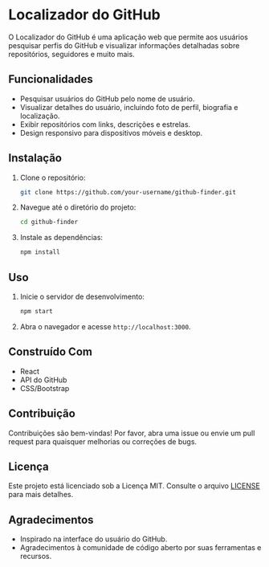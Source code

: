 # Localizador do GitHub

O Localizador do GitHub é uma aplicação web que permite aos usuários pesquisar perfis do GitHub e visualizar informações detalhadas sobre repositórios, seguidores e muito mais.

## Funcionalidades

- Pesquisar usuários do GitHub pelo nome de usuário.
- Visualizar detalhes do usuário, incluindo foto de perfil, biografia e localização.
- Exibir repositórios com links, descrições e estrelas.
- Design responsivo para dispositivos móveis e desktop.

## Instalação

1. Clone o repositório:
   ```bash
   git clone https://github.com/your-username/github-finder.git
   ```
2. Navegue até o diretório do projeto:
   ```bash
   cd github-finder
   ```
3. Instale as dependências:
   ```bash
   npm install
   ```

## Uso

1. Inicie o servidor de desenvolvimento:
   ```bash
   npm start
   ```
2. Abra o navegador e acesse `http://localhost:3000`.

## Construído Com

- React
- API do GitHub
- CSS/Bootstrap

## Contribuição

Contribuições são bem-vindas! Por favor, abra uma issue ou envie um pull request para quaisquer melhorias ou correções de bugs.

## Licença

Este projeto está licenciado sob a Licença MIT. Consulte o arquivo [LICENSE](LICENSE) para mais detalhes.

## Agradecimentos

- Inspirado na interface do usuário do GitHub.
- Agradecimentos à comunidade de código aberto por suas ferramentas e recursos.
